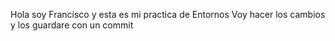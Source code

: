 Hola soy Francisco y esta es mi practica de Entornos
Voy hacer los cambios y los guardare con un commit
